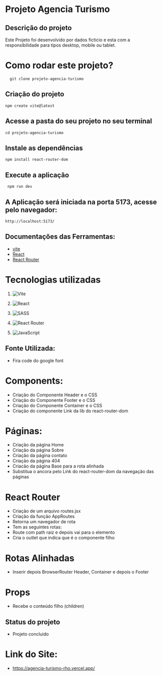 # Projeto Agencia Turismo

 ## Descrição do projeto

 Este Projeto foi desenvolvido por dados ficticio  e esta com a responsibilidade para tipos desktop, mobile ou tablet.

# Como rodar este projeto?
      git clone projeto-agencia-turismo

 ## Criação do projeto
    npm create vite@latest

 ## Acesse a pasta do seu projeto no seu terminal
    cd projeto-agencia-turismo

 ## Instale as dependências
    npm install react-router-dom

 ## Execute a aplicação
     npm run dev  

## A Aplicação será iniciada na porta  5173, acesse pelo navegador:
    http://localhost:5173/      

## Documentações das Ferramentas:
- [vite](https://vitejs.dev/)
- [React](https://react.dev/)
- [React Router](https://reactrouter.com/en/main)

# Tecnologias utilizadas

1. ![Vite](https://img.shields.io/badge/vite-%23646CFF.svg?style=for-the-badge&logo=vite&logoColor=white)

1. ![React](https://img.shields.io/badge/react-%2320232a.svg?style=for-the-badge&logo=react&logoColor=%2361DAFB)

1. ![SASS](https://img.shields.io/badge/SASS-hotpink.svg?style=for-the-badge&logo=SASS&logoColor=white)

1. ![React Router](https://img.shields.io/badge/React_Router-CA4245?style=for-the-badge&logo=react-router&logoColor=white)

1. ![JavaScript](https://img.shields.io/badge/javascript-%23323330.svg?style=for-the-badge&logo=javascript&logoColor=%23F7DF1E)

## Fonte Utilizada:

- Fira code do google font

# Components:

- Criação do Componente Header e o CSS
- Criação do Componente Footer e o CSS
- Criação do Componente Container e o CSS
- Criação do componente Link da lib do react-router-dom

# Páginas:

- Criação da página Home
- Criação da página Sobre
- Criação da página contato
- Criação da página 404
- Criacão da página Base para a rota alinhada
- Substitua o ancora pelo Link do react-router-dom da navegação das páginas

# React Router

- Criação de um arquivo routes.jsx
- Criação da função AppRoutes
- Retorna um navegador de rota
- Tem as seguintes rotas: 
- Route com path raiz e depois vai para o elemento
- Cria o outlet que indica que é o componente filho


# Rotas Alinhadas
- Inserir depois BrowserRouter Header, Container e depois o Footer


# Props
- Recebe o conteúdo  filho (children)

## Status do projeto
- Projeto concluido

# Link do Site:
- https://agencia-turismo-rho.vercel.app/